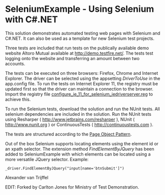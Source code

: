 SeleniumExample - Using Selenium with C#.NET
===============

This solution demonstrates automated testing web pages with Selenium and C#.NET. It can also be used as a template for new Selenium test projects.

Three tests are included that run tests on the publically available demo website Altoro Mutual available at http://demo.testfire.net/. The tests test logging onto the website and transferring an amount between two accounts.

The tests can be executed on three browsers: Firefox, Chrome and Internet Explorer. The driver can be selected using 
the appsetting *DriverToUse* in the app.config file. To run the tests on Internet Explorer 11, the registry must be updated first so that the driver can maintain a connection to the browser. Import the registry file [configure_ie_11_for_selenium_iedriverserver.reg](https://github.com/atosorigin/SeleniumExample/blob/master/configure_ie_11_for_selenium_iedriverserver.reg) to achieve this. 

To run the Selenium tests, download the solution and run the NUnit tests. All selenium dependencies are included in the solution. Run the NUnit tests using Resharper ( http://www.jetbrains.com/resharper ), NUnit ( http://www.nunit.org ) or ContinuousTests ( http://continuoustests.com ).

The tests are structured according to the [Page Object Pattern](https://code.google.com/p/selenium/wiki/PageObjects).

Out of the box Selenium supports locating elements using the element id or an xpath selector. The extension method *FindElementByJQuery* has been added to SeleniumExample with which elements can be located using a more versatile JQuery selector. Example:

    _driver.FindElementByJQuery("input[name='btnSubmit']")

Alexander van Trijffel

EDIT: Forked by Carlton Jones for Ministry of Test Demonstration.
